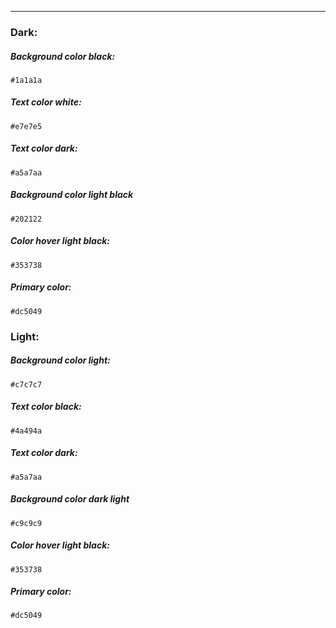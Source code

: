  
___
### Dark:
##### Background color black:
```
#1a1a1a
```
##### Text color white:
```
#e7e7e5
```
##### Text color dark:
```
#a5a7aa
```
##### Background color light black
```
#202122
```
#####  Color hover light black:
```
#353738
```
##### Primary color:
```
#dc5049
```
### Light:
##### Background color light:
```
#c7c7c7
```
##### Text color black:
```
#4a494a
```
##### Text color dark:
```
#a5a7aa
```
##### Background color dark light
```
#c9c9c9
```
#####  Color hover light black:
```
#353738
```
##### Primary color:
```
#dc5049
